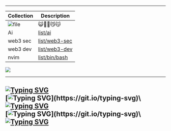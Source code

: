 <p align="center">

---
 |   Collection     | Description |
| ----------- | ----------- |
| ![file](https://encrypted-tbn0.gstatic.com/images?q=tbn:ANd9GcT0no56XN7JReIC8oaMG32ahhyguOM0cl3tPwvE1KLpb6hj3WaFrg1GauHfEmpBoml2w9g&usqp=CAU)      |  😺🐱‍👤😼😽      |
| Ai   |  [list/ai](https://github.com/stars/niluk-256/lists/ai)       |
 | web3 sec   |  [list/web3-sec](https://github.com/stars/niluk-256/lists/web3-security)       |
  | web3 dev  |  [list/web3-dev](https://github.com/stars/niluk-256/lists/web3-dev)       |
  | nvim   |  [list/bin/bash](https://github.com/stars/niluk-256/lists/bash-zsh-vim-nvim)       |

![](https://komarev.com/ghpvc/?username=github-niluk-256)

 ---
 [![Typing SVG](https://readme-typing-svg.herokuapp.com?font=ubuntu&weight=100&size=15&duration=1&pause=1000&color=3FB0FF&repeat=false&width=435&lines=+forge+test++--match-contract++HelloWorld++-vv)](https://git.io/typing-svg)\
[![Typing SVG](https://readme-typing-svg.herokuapp.com?font=ubuntu&weight=100&size=15&duration=69&pause=1000&color=F2FFF2&repeat=false&width=435&lines=%5B%E2%A0%91%5D+Compiling...;%5B%E2%A0%92%5D+Compiling...;%5B%E2%A0%98%5D+Compiling...;%5B%E2%A0%94%5D+Compiling...;%5B%E2%A0%B0%5D+Compiling...;%5B%E2%A0%91%5D+Compiling...;%5B%E2%A0%91%5D+Compiling...;%5B%E2%A0%94%5D+Compiling...)](https://git.io/typing-svg)\
 [![Typing SVG](https://readme-typing-svg.herokuapp.com?font=ubuntu&weight=100&size=15&duration=100&pause=1000&color=3FB0FF&repeat=false&width=435&lines=%3E;%3E;%3E;%3E;%3E;%3E;%5BPASS%5D+testHelloWorld()+(gas%3A+69))](https://git.io/typing-svg)\
 [![Typing SVG](https://readme-typing-svg.herokuapp.com?font=ubuntu&weight=100&size=15&duration=100&pause=1000&color=3FB0FF&repeat=false&width=435&lines=%3E;%3E;%3E;%3E;%3E;%3E;%3E;%3E;Logs%3A+++Hello+World!)](https://git.io/typing-svg)\
[![Typing SVG](https://readme-typing-svg.herokuapp.com?font=Fira+Code&weight=100&size=14&duration=150&pause=1000&repeat=false&width=430&lines=%3E;%3E;%3E;%3E;%3E;%3E;%3E;%3E;donate+%3A+0x0000b9191571C86150667ab2A518a40780D2b5Ac)](https://git.io/typing-svg)
 ---
